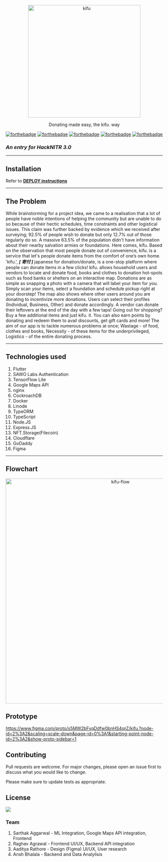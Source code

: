 <p align="center">
  <a href="https://www.getkifu.co/">
    <img alt="kifu" src="https://i.imgur.com/4InlcrI.png" width="360">
  </a>
</p>

<p align="center">
    Donating made easy, the kifu. way
</p>

[![forthebadge](https://forthebadge.com/images/badges/0-percent-optimized.svg)](https://forthebadge.com) [![forthebadge](https://forthebadge.com/images/badges/60-percent-of-the-time-works-every-time.svg)](https://forthebadge.com) [![forthebadge](https://forthebadge.com/images/badges/powered-by-coffee.svg)](https://forthebadge.com) [![forthebadge](https://forthebadge.com/images/badges/built-for-android.svg)](https://forthebadge.com) [![forthebadge](https://forthebadge.com/images/badges/made-with-typescript.svg)](https://forthebadge.com)

### **_An entry for HackNITR 3.0_**

---

## **Installation**

Refer to **[DEPLOY instructions](https://github.com/hacknitr-kifu/kifu/blob/main/deploy.md)**

---

## **The Problem**

While brainstorming for a project idea, we came to a realisation that a lot of people have noble intentions of helping the community but are unable to do so because of their hectic schedules, time constraints and other logistical issues. This claim was further backed by evidence which we received after surveying; 92.5% of people wish to donate but only 12.7% out of those regularly do so. A massive 63.5% of the population didn't have information about their nearby salvation armies or foundations.
Here comes, kifu. Based on the observation that most people donate out of convenience, kifu. is a service that let's people donate items from the comfort of one’s own home. 'kifu.', **_[ 寄付 ]_** japanese for donation/donate, is a one-stop platform where people can donate items in a few clicks! kifu. allows household users and vendors to locate and donate food, books and clothes to donation hot-spots such as food banks or shelters on an interactive map. Donations are as simple as snapping a photo with a camera that will label your item for you. Simply scan your items, select a foundation and schedule pickup right at your doorstep! The map also shows where other users around you are donating to incentivize more donations. Users can select their profiles (Individual, Business, Other) and donate accordingly. A vendor can donate their leftovers at the end of the day with a few taps! Going out for shopping? Buy a few additional items and just kifu. it.
You can also earn points by donating and redeem them to avail discounts, get gift cards and more! The aim of our app is to tackle numerous problems at once; Wastage - of food, clothes and books, Necessity - of these items for the underprivileged, Logistics - of the entire donating process.

---

## Technologies used

1. Flutter
1. SAWO Labs Authentication
1. TensorFlow Lite
1. Google Maps API
1. nginx
1. CockroachDB
1. Docker
1. Linode
1. TypeORM
1. TypeScript
1. Node.JS
1. Express.JS
1. NFT.Storage(Filecoin)
1. Cloudflare
1. GoDaddy
1. Figma

---

## Flowchart

<p align="center">
  <a href="https://www.getkifu.co/">
    <img alt="kifu-flow" src="https://i.imgur.com/YVDeYDg.png" width="720">
  </a>
</p>

## Prototype

https://www.figma.com/proto/s5MW2bFvqDdfw0bnHS4qrZ/kifu.?node-id=2%3A2&scaling=scale-down&page-id=0%3A1&starting-point-node-id=2%3A2&show-proto-sidebar=1

## Contributing

Pull requests are welcome. For major changes, please open an issue first to discuss what you would like to change.

Please make sure to update tests as appropriate.

## License

<img src="https://img.shields.io/badge/license-MIT-blue.svg">

### Team

1. Sarthak Aggarwal - ML Integration, Google Maps API integration, Frontend
1. Raghav Agrawal - Frontend UI/UX, Backend API integration
1. Aaditya Rathore - Design (Figma) UI/UX, User research
1. Ansh Bhalala - Backend and Data Analylisis
